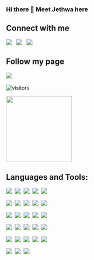 ### Hi there 👋 Meet Jethwa here 

## Connect with me

[![](https://img.shields.io/badge/LinkedIn-0077B5?style=for-the-badge&logo=linkedin&logoColor=white)](https://www.linkedin.com/in/meet-jethwa7/)&nbsp;&nbsp;
[![](https://img.shields.io/badge/Twitter-1DA1F2?style=for-the-badge&logo=twitter&logoColor=white)](https://twitter.com/meetjethwa07)&nbsp;&nbsp;
[![](https://img.shields.io/badge/Gmail-D14836?style=for-the-badge&logo=gmail&logoColor=white)](mailto:meetjethwa3@gmail.com)&nbsp;&nbsp;

## Follow my page
[![](https://img.shields.io/badge/Instagram-E4405F?style=for-the-badge&logo=instagram&logoColor=white)](https://www.instagram.com/learn.apply.build/)&nbsp;&nbsp;

![visitors](https://visitor-badge.glitch.me/badge?page_id=page.id)

<img height="180em" src="https://github-readme-stats.vercel.app/api?username=Meet2147&show_icons=true&hide_border=true&&count_private=true&include_all_commits=true" />

##
## Languages and Tools:


[![](https://img.shields.io/badge/Visual_Studio_Code-0078D4?style=for-the-badge&logo=visual%20studio%20code&logoColor=white)](https://code.visualstudio.com/docs)&nbsp;
[![](https://img.shields.io/badge/HTML5-E34F26?style=for-the-badge&logo=html5&logoColor=white)](https://www.w3schools.com/html/)&nbsp;
[![](https://img.shields.io/badge/CSS3-1572B6?style=for-the-badge&logo=css3&logoColor=white)](https://www.w3schools.com/css/)&nbsp;
[![](https://img.shields.io/badge/MySQL-00000F?style=for-the-badge&logo=mysql&logoColor=white)](https://dev.mysql.com/doc/)&nbsp;
[![](https://img.shields.io/badge/MongoDB-4EA94B?style=for-the-badge&logo=mongodb&logoColor=white)](https://pymongo.readthedocs.io/en/stable/)&nbsp;<br/>

[![](https://img.shields.io/badge/Git-F05032?style=for-the-badge&logo=git&logoColor=white)](http://git-scm.com/doc)&nbsp;
[![](https://img.shields.io/badge/GitHub-100000?style=for-the-badge&logo=github&logoColor=white)](https://docs.github.com/en)&nbsp;
[![](https://img.shields.io/badge/microsoft%20azure-0089D6?style=for-the-badge&logo=microsoft-azure&logoColor=white)](https://docs.microsoft.com/en-us/azure/?product=featured)&nbsp;
[![](https://img.shields.io/badge/Bootstrap-563D7C?style=for-the-badge&logo=bootstrap&logoColor=white)](https://getbootstrap.com/docs/)&nbsp;
[![](https://img.shields.io/badge/C-00599C?style=for-the-badge&logo=c&logoColor=white)](https://devdocs.io/c/)&nbsp;<br/>

[![](https://img.shields.io/badge/firebase-ffca28?style=for-the-badge&logo=firebase&logoColor=black)](https://firebase.google.com/docs)&nbsp;
[![](https://img.shields.io/badge/Flask-000000?style=for-the-badge&logo=flask&logoColor=white)](https://flask.palletsprojects.com)&nbsp;
[![](https://img.shields.io/badge/OpenCV-27338e?style=for-the-badge&logo=OpenCV&logoColor=white)](https://docs.opencv.org)&nbsp;
[![](https://img.shields.io/badge/Python-3776AB?style=for-the-badge&logo=python&logoColor=black)](https://docs.python.org/3/)&nbsp;
[![](https://img.shields.io/badge/Streamlit-FF4B4B?style=for-the-badge&logo=Streamlit&logoColor=white)](https://docs.streamlit.io/en/stable/)&nbsp;<br/>

[![](https://img.shields.io/badge/scikit_learn-F7931E?style=for-the-badge&logo=scikit-learn&logoColor=white)](https://scikit-learn.org/stable/)&nbsp;
[![](https://img.shields.io/badge/Docker-2CA5E0?style=for-the-badge&logo=docker&logoColor=black)](https://docs.docker.com)&nbsp;
[![](https://img.shields.io/badge/pycharm-143?style=for-the-badge&logo=pycharm&logoColor=black&color=black&labelColor=green)](https://www.jetbrains.com/pycharm/learn/)&nbsp;
[![](https://img.shields.io/badge/Heroku-430098?style=for-the-badge&logo=heroku&logoColor=white)](https://devcenter.heroku.com/categories/reference)&nbsp;
[![](https://img.shields.io/badge/redis-%23DD0031.svg?&style=for-the-badge&logo=redis&logoColor=white)](https://redis.io/documentation)&nbsp;<br/>

[![](https://img.shields.io/badge/fastapi-109989?style=for-the-badge&logo=FASTAPI&logoColor=white)](https://fastapi.tiangolo.com)&nbsp;
[![](https://img.shields.io/badge/Colab-F9AB00?style=for-the-badge&logo=googlecolab&color=525252)](https://colab.research.google.com/notebooks/intro.ipynb?utm_source=scs-index#recent=true)&nbsp;
[![](https://img.shields.io/badge/Jupyter-F37626.svg?&style=for-the-badge&logo=Jupyter&logoColor=white)](https://jupyter.org/documentation)&nbsp;
[![](https://img.shields.io/badge/conda-342B029.svg?&style=for-the-badge&logo=anaconda&logoColor=white)](https://docs.conda.io/en/latest/)&nbsp;
[![](https://img.shields.io/badge/PostgreSQL-316192?style=for-the-badge&logo=postgresql&logoColor=white)](https://www.postgresql.org/docs/)&nbsp;<br/>

[![](https://img.shields.io/badge/Numpy-777BB4?style=for-the-badge&logo=numpy&logoColor=white)](https://numpy.org/doc/)&nbsp;
[![](https://img.shields.io/badge/Pandas-2C2D72?style=for-the-badge&logo=pandas&logoColor=white)](https://pandas.pydata.org/docs/)&nbsp;
[![](https://img.shields.io/badge/Plotly-239120?style=for-the-badge&logo=plotly&logoColor=black)](https://plotly.com/python/)&nbsp;


